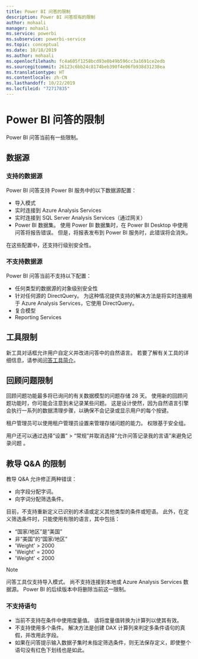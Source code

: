 ```yaml
---
title: Power BI 问答的限制
description: Power BI 问答现有的限制
author: mohaali
manager: mohaali
ms.service: powerbi
ms.subservice: powerbi-service
ms.topic: conceptual
ms.date: 10/18/2019
ms.author: mohaali
ms.openlocfilehash: fc4a605f1258bcd93e0b49b596cc3a1691ce2edb
ms.sourcegitcommit: 26123c6bb24c8174beb390f4e06fb938d31238ea
ms.translationtype: HT
ms.contentlocale: zh-CN
ms.lasthandoff: 10/22/2019
ms.locfileid: "72717835"
---
```

# <a name="limitations-of-power-bi-qa"></a>Power BI 问答的限制

Power BI 问答当前有一些限制。

## <a name="data-sources"></a>数据源

### <a name="supported-data-sources"></a>支持的数据源

Power BI 问答支持 Power BI 服务中的以下数据源配置：

- 导入模式
- 实时连接到 Azure Analysis Services
- 实时连接到 SQL Server Analysis Services（通过网关）
- Power BI 数据集。 使用 Power BI 数据集时，在 Power BI Desktop 中使用问答将报告错误。 但是，将报表发布到 Power BI 服务时，此错误将会消失。

在这些配置中，还支持行级别安全性。

### <a name="data-sources-not-supported"></a>不支持数据源

Power BI 问答当前不支持以下配置：

- 任何类型的数据源的对象级别安全性
- 针对任何源的 DirectQuery。 为这种情况提供支持的解决方法是将实时连接用于 Azure Analysis Services，它使用 DirectQuery。
- 复合模型
- Reporting Services 

## <a name="tooling-limitations"></a>工具限制

新工具对话框允许用户自定义并改进问答中的自然语言。 若要了解有关工具的详细信息，请参阅[问答工具简介](q-and-a-tooling-intro.md)。

## <a name="review-question-limitations"></a>回顾问题限制

回顾问题功能最多将已询问的有关数据模型的问题存储 28 天。 使用新的回顾问题功能时，你可能会注意到未记录某些问题。 这是设计使然，因为自然语言引擎会执行一系列的数据清理步骤，以确保不会记录或显示用户的每个按键。

租户管理员可以使用租户管理员设置来管理存储问题的能力。 权限基于安全组。 

用户还可以通过选择“设置” > “常规”并取消选择“允许问答记录我的言语”来避免记录问题    。 

## <a name="teach-qa-limitations"></a>教导 Q&A 的限制

教导 Q&A 允许修正两种错误：

- 向字段分配字词。
- 向字词分配筛选条件。

目前，不支持重新定义已识别的术语或定义其他类型的条件或短语。 此外，在定义筛选条件时，只能使用有限的语言，其中包括：

- “国家/地区”是“美国”
- 非“美国”的“国家/地区”
- 'Weight' > 2000
- 'Weight' = 2000
- 'Weight' < 2000

> [!NOTE]
> 问答工具仅支持导入模式。 尚不支持连接到本地或 Azure Analysis Services 数据源。 Power BI 的后续版本中将删除当前这一限制。

### <a name="statements-not-supported"></a>不支持语句

- 当前不支持在条件中使用度量值。 请将度量值转换为计算列以使其有效。
- 不支持使用多个条件。 解决方法是创建 DAX 计算列来判定多条件语句的真假，并改用此字段。
- 如果在问答提示输入数据子集时未指定筛选条件，则无法保存定义，即使整个语句没有红色下划线也是如此。
